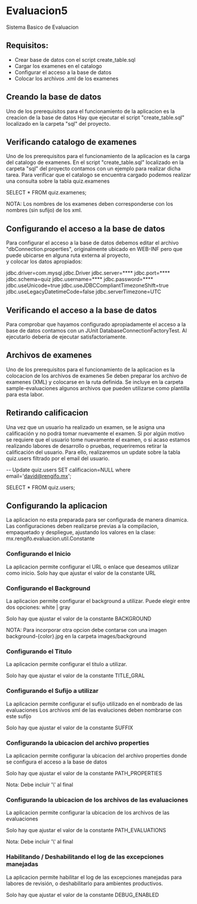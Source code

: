 # Evaluacion5
Sistema Basico de Evaluacion

## Requisitos:

- Crear base de datos con el script create_table.sql
- Cargar los examenes en el catalogo
- Configurar el acceso a la base de datos
- Colocar los archivos .xml de los examenes

## Creando la base de datos

Uno de los prerequisitos para el funcionamiento de la aplicacion es la creacion de la base de datos
Hay que ejecutar el script "create_table.sql" localizado en la carpeta "sql" del proyecto.

## Verificando catalogo de examenes

Uno de los prerequisitos para el funcionamiento de la aplicacion es la carga del catalogo de examenes.
En el script "create_table.sql" localizado en la carpeta "sql" del proyecto contamos con un ejemplo para realizar dicha tarea.
Para verificar que el catalogo se encuentra cargado podemos realizar una consulta sobre la tabla quiz.examenes

SELECT * FROM quiz.examenes;

NOTA: Los nombres de los examenes deben corresponderse con los nombres (sin sufijo) de los xml.

## Configurando el acceso a la base de datos

Para configurar el acceso a la base de datos debemos editar el archivo "dbConnection.properties",
originalmente ubicado en WEB-INF pero que puede ubicarse en alguna ruta externa al proyecto,  
y colocar los datos apropiados:

jdbc.driver=com.mysql.jdbc.Driver
jdbc.server=****
jdbc.port=****
jdbc.schema=quiz
jdbc.username=****
jdbc.password=****
jdbc.useUnicode=true
jdbc.useJDBCCompliantTimezoneShift=true
jdbc.useLegacyDatetimeCode=false
jdbc.serverTimezone=UTC

## Verificando el acceso a la base de datos

Para comprobar que hayamos configurado apropiadamente el acceso a la base de datos contamos con un JUnit 
DatabaseConnectionFactoryTest. Al ejecutarlo deberia de ejecutar satisfactoriamente.

## Archivos de examenes

Uno de los prerequisitos para el funcionamiento de la aplicacion es la colocacion de los archivos de examenes
Se deben preparar los archivo de examenes (XML) y colocarse en la ruta definida.
Se incluye en la carpeta sample-evaluaciones algunos archivos que pueden utilizarse como plantilla para esta labor.


## Retirando calificacion

Una vez que un usuario ha realizado un examen, 
se le asigna una calificación y no podrá tomar nuevamente el examen.
Si por algún motivo se requiere que el usuario tome nuevamente el examen,
o si acaso estamos realizando labores de desarrollo o pruebas, 
requeriremos retirar la calificación del usuario. Para ello, 
realizaremos un update sobre la tabla quiz.users filtrado por el email del usuario.

-- Update quiz.users SET calificacion=NULL where email='david@rengifo.mx';

SELECT * FROM quiz.users;


## Configurando la aplicacion

La aplicacion no esta preparada para ser configurada de manera dinamica. 
Las configuraciones deben realizarse previas a la compilacion, empaquetado y despliegue,
ajustando los valores en la clase: mx.rengifo.evaluacion.util.Constante

### Configurando el Inicio

La aplicacion permite configurar el URL o enlace que deseamos utilizar como inicio.
Solo hay que ajustar el valor de la constante URL

### Configurando el Background

La aplicacion permite configurar el background a utilizar. 
Puede elegir entre dos opciones: white | gray

Solo hay que ajustar el valor de la constante BACKGROUND

NOTA: Para incorporar otra opcion debe contarse con una imagen background-{color}.jpg
     en la carpeta images/background

### Configurando el Titulo

La aplicacion permite configurar el titulo a utilizar. 

Solo hay que ajustar el valor de la constante TITLE_GRAL

### Configurando el Sufijo a utilizar

La aplicacion permite configurar el sufijo utilizado en el nombrado de las evaluaciones
Los archivos xml de las evaluciones deben nombrarse con este sufijo

Solo hay que ajustar el valor de la constante SUFFIX

### Configurando la ubicacion del archivo properties

La aplicacion permite configurar la ubicacion del archivo properties donde se configura el acceso a la base de datos

Solo hay que ajustar el valor de la constante PATH_PROPERTIES

Nota: Debe incluir '\\' al final

### Configurando la ubicacion de los archivos de las evaluaciones

La aplicacion permite configurar la ubicacion de los archivos de las evaluaciones

Solo hay que ajustar el valor de la constante PATH_EVALUATIONS

Nota: Debe incluir '\\' al final

### Habilitando / Deshabilitando el log de las excepciones manejadas

La aplicacion permite habilitar el log de las excepciones manejadas para labores de revisión,
o deshabilitarlo para ambientes productivos.

Solo hay que ajustar el valor de la constante DEBUG_ENABLED


